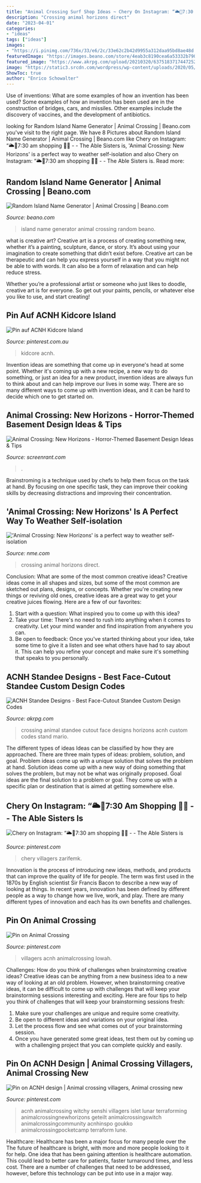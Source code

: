 ```yaml
---
title: "Animal Crossing Surf Shop Ideas ~ Chery On Instagram: “🌥🌿7:30 Am Shopping 🌿🌱"
description: "Crossing animal horizons direct"
date: "2023-04-01"
categories:
- "ideas"
tags: ["ideas"]
images:
- "https://i.pinimg.com/736x/33/e6/2c/33e62c2b42d9955a312daa95bd8ae48d.jpg"
featuredImage: "https://images.beano.com/store/4eab3c8190cea6a53332b790deaa3771cabfe13fa8d1354543f14b9131e4?auto=compress&amp;rect=0%2C0%2C0%2C0&amp;fm=jpg&amp;w=400"
featured_image: "https://www.akrpg.com/upload/20210320/6375183717447252388727938.png"
image: "https://static3.srcdn.com/wordpress/wp-content/uploads/2020/05/Animal-Crossing-New-Horizons-Horror-Theme-Island-Character.jpg"
ShowToc: true
author: "Enrico Schowalter"
---
```



Use of inventions: What are some examples of how an invention has been used?
Some examples of how an invention has been used are in the construction of bridges, cars, and missiles. Other examples include the discovery of vaccines, and the development of antibiotics.

	

		
looking for Random Island Name Generator | Animal Crossing | Beano.com you've visit to the right page. We have 8 Pictures about Random Island Name Generator | Animal Crossing | Beano.com like Chery on Instagram: “🌥🌿7:30 am shopping 🌿🌱 - - The Able Sisters is, &#039;Animal Crossing: New Horizons&#039; is a perfect way to weather self-isolation and also Chery on Instagram: “🌥🌿7:30 am shopping 🌿🌱 - - The Able Sisters is. Read more:
		
    
## Random Island Name Generator | Animal Crossing | Beano.com

<img loading=lazy src="https://images.beano.com/store/4eab3c8190cea6a53332b790deaa3771cabfe13fa8d1354543f14b9131e4?auto=compress&amp;rect=0%2C0%2C0%2C0&amp;fm=jpg&amp;w=400" onerror="this.onerror=null;this.src='https://tse4.mm.bing.net/th?id=OIP.wrrsOOHAtW37uzRUNH1XoAAAAA&amp;pid=15.1';" alt="Random Island Name Generator | Animal Crossing | Beano.com">

_Source: beano.com_

>island name generator animal crossing random beano. 

	

what is creative art?
Creative art is a process of creating something new, whether it’s a painting, sculpture, dance, or story. It’s about using your imagination to create something that didn’t exist before. 
Creative art can be therapeutic and can help you express yourself in a way that you might not be able to with words. It can also be a form of relaxation and can help reduce stress. 

Whether you’re a professional artist or someone who just likes to doodle, creative art is for everyone. So get out your paints, pencils, or whatever else you like to use, and start creating!

    
## Pin Auf ACNH Kidcore Island‍

<img loading=lazy src="https://i.pinimg.com/736x/33/e6/2c/33e62c2b42d9955a312daa95bd8ae48d.jpg" onerror="this.onerror=null;this.src='https://tse3.mm.bing.net/th?id=OIP.gL14gF6AdwZ1X3GuPDhoZQHaHa&amp;pid=15.1';" alt="Pin auf ACNH Kidcore Island‍">

_Source: pinterest.com.au_

>kidcore acnh. 

	

Invention ideas are something that come up in everyone's head at some point. Whether it's coming up with a new recipe, a new way to do something, or just an idea for a new product, invention ideas are always fun to think about and can help improve our lives in some way. There are so many different ways to come up with invention ideas, and it can be hard to decide which one to get started on.

    
## Animal Crossing: New Horizons - Horror-Themed Basement Design Ideas &amp; Tips

<img loading=lazy src="https://static3.srcdn.com/wordpress/wp-content/uploads/2020/05/Animal-Crossing-New-Horizons-Horror-Theme-Island-Character.jpg" onerror="this.onerror=null;this.src='https://tse4.mm.bing.net/th?id=OIP.nva3OL-TX4dzIw3z6E8NwAHaDt&amp;pid=15.1';" alt="Animal Crossing: New Horizons - Horror-Themed Basement Design Ideas &amp; Tips">

_Source: screenrant.com_

>. 

	

Brainstroming is a technique used by chefs to help them focus on the task at hand. By focusing on one specific task, they can improve their cooking skills by decreasing distractions and improving their concentration.

    
## &#039;Animal Crossing: New Horizons&#039; Is A Perfect Way To Weather Self-isolation

<img loading=lazy src="https://www.nme.com/wp-content/uploads/2020/03/Switch_ACNH_0220-Direct_Advanced_SCRN_08.jpg" onerror="this.onerror=null;this.src='https://tse3.mm.bing.net/th?id=OIP.ZpoS3e5jR67JyKPzDnvVqQHaEs&amp;pid=15.1';" alt="&#039;Animal Crossing: New Horizons&#039; is a perfect way to weather self-isolation">

_Source: nme.com_

>crossing animal horizons direct. 

	

Conclusion: What are some of the most common creative ideas?
Creative ideas come in all shapes and sizes, but some of the most common are sketched out plans, designs, or concepts. Whether you're creating new things or reviving old ones, creative ideas are a great way to get your creative juices flowing. Here are a few of our favorites:
1. Start with a question: What inspired you to come up with this idea?
2. Take your time: There's no need to rush into anything when it comes to creativity. Let your mind wander and find inspiration from anywhere you can.
3. Be open to feedback: Once you've started thinking about your idea, take some time to give it a listen and see what others have had to say about it. This can help you refine your concept and make sure it's something that speaks to you personally.

    
## ACNH Standee Designs - Best Face-Cutout Standee Custom Design Codes

<img loading=lazy src="https://www.akrpg.com/upload/20210320/6375183717447252388727938.png" onerror="this.onerror=null;this.src='https://tse2.mm.bing.net/th?id=OIP.xrEvHrrHU_-KeT6G87dTKgHaD9&amp;pid=15.1';" alt="ACNH Standee Designs - Best Face-Cutout Standee Custom Design Codes">

_Source: akrpg.com_

>crossing animal standee cutout face designs horizons acnh custom codes stand mario. 

	

The different types of ideas
Ideas can be classified by how they are approached. There are three main types of ideas: problem, solution, and goal. Problem ideas come up with a unique solution that solves the problem at hand. Solution ideas come up with a new way of doing something that solves the problem, but may not be what was originally proposed. Goal ideas are the final solution to a problem or goal. They come up with a specific plan or destination that is aimed at getting somewhere else.

    
## Chery On Instagram: “🌥🌿7:30 Am Shopping 🌿🌱 - - The Able Sisters Is

<img loading=lazy src="https://i.pinimg.com/736x/a8/2d/87/a82d87dff41b3b2514e6c20b5798c747.jpg" onerror="this.onerror=null;this.src='https://tse2.mm.bing.net/th?id=OIP.9ySVNQqOoOTaJ9xP3mjQagHaEK&amp;pid=15.1';" alt="Chery on Instagram: “🌥🌿7:30 am shopping 🌿🌱 - - The Able Sisters is">

_Source: pinterest.com_

>chery villagers zarifemk. 

	

Innovation is the process of introducing new ideas, methods, and products that can improve the quality of life for people. The term was first used in the 1870s by English scientist Sir Francis Bacon to describe a new way of looking at things. In recent years, innovation has been defined by different people as a way to change how we live, work, and play. There are many different types of innovation and each has its own benefits and challenges.

    
## Pin On Animal Crossing

<img loading=lazy src="https://i.pinimg.com/736x/ec/44/36/ec44362b6667f1b0913808accf5305cc.jpg" onerror="this.onerror=null;this.src='https://tse2.mm.bing.net/th?id=OIP.-7vjY_cWyW0OEUIyV-e3eAHaJ3&amp;pid=15.1';" alt="Pin on Animal Crossing">

_Source: pinterest.com_

>villagers acnh animalcrossing lowah. 

	

Challenges: How do you think of challenges when brainstorming creative ideas?
Creative ideas can be anything from a new business idea to a new way of looking at an old problem. However, when brainstorming creative ideas, it can be difficult to come up with challenges that will keep your brainstorming sessions interesting and exciting. Here are four tips to help you think of challenges that will keep your brainstorming sessions fresh: 
1) Make sure your challenges are unique and require some creativity.
2) Be open to different ideas and variations on your original idea.
3) Let the process flow and see what comes out of your brainstorming session.
4) Once you have generated some great ideas, test them out by coming up with a challenging project that you can complete quickly and easily.

    
## Pin On ACNH Design | Animal Crossing Villagers, Animal Crossing New

<img loading=lazy src="https://i.pinimg.com/736x/99/fb/99/99fb9972e70e2f9d82df5ae6a41370a4.jpg" onerror="this.onerror=null;this.src='https://tse4.mm.bing.net/th?id=OIP.227lvlJVPiJlRKeB9dVcRwHaEk&amp;pid=15.1';" alt="Pin on ACNH design | Animal crossing villagers, Animal crossing new">

_Source: pinterest.com_

>acnh animalcrossing witchy senshi villagers islet lunar terraforming animalcrossingnewhorizons geteilt animalcrossingswitch animalcrossingcommunity acnhinspo goukko animalcrossingpocketcamp terraform lune. 

	

Healthcare: Healthcare has been a major focus for many people over the
The future of healthcare is bright, with more and more people looking to it for help. One idea that has been gaining attention is healthcare automation. This could lead to better care for patients, faster turnaround times, and less cost. There are a number of challenges that need to be addressed, however, before this technology can be put into use in a major way.

